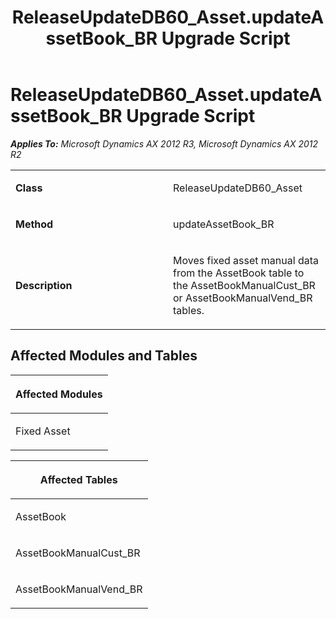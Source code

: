 ﻿---
title: ReleaseUpdateDB60_Asset.updateAssetBook_BR Upgrade Script
TOCTitle: ReleaseUpdateDB60_Asset.updateAssetBook_BR Upgrade Script
ms:assetid: 72e8c55f-636b-586e-2a1d-207d2805121f
ms:mtpsurl: https://msdn.microsoft.com/en-us/library/JJ685831(v=AX.60)
ms:contentKeyID: 49709031
ms.date: 05/18/2015
mtps_version: v=AX.60
---

# ReleaseUpdateDB60\_Asset.updateAssetBook\_BR Upgrade Script 


_**Applies To:** Microsoft Dynamics AX 2012 R3, Microsoft Dynamics AX 2012 R2_

<table>
<colgroup>
<col style="width: 50%" />
<col style="width: 50%" />
</colgroup>
<tbody>
<tr class="odd">
<td><p><strong>Class</strong></p></td>
<td><p>ReleaseUpdateDB60_Asset</p></td>
</tr>
<tr class="even">
<td><p><strong>Method</strong></p></td>
<td><p>updateAssetBook_BR</p></td>
</tr>
<tr class="odd">
<td><p><strong>Description</strong></p></td>
<td><p>Moves fixed asset manual data from the AssetBook table to the AssetBookManualCust_BR or AssetBookManualVend_BR tables.</p></td>
</tr>
</tbody>
</table>


## Affected Modules and Tables

<table>
<colgroup>
<col style="width: 100%" />
</colgroup>
<thead>
<tr class="header">
<th><p>Affected Modules</p></th>
</tr>
</thead>
<tbody>
<tr class="odd">
<td><p>Fixed Asset</p></td>
</tr>
</tbody>
</table>


<table>
<colgroup>
<col style="width: 100%" />
</colgroup>
<thead>
<tr class="header">
<th><p>Affected Tables</p></th>
</tr>
</thead>
<tbody>
<tr class="odd">
<td><p>AssetBook</p></td>
</tr>
<tr class="even">
<td><p>AssetBookManualCust_BR</p></td>
</tr>
<tr class="odd">
<td><p>AssetBookManualVend_BR</p></td>
</tr>
</tbody>
</table>

  


